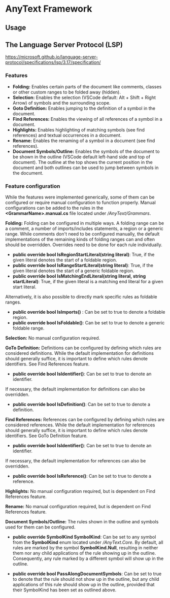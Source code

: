 # AnyText Framework



## Usage



## The Language Server Protocol (LSP)
https://microsoft.github.io/language-server-protocol/specifications/lsp/3.17/specification/


### Features

* **Folding:** Enables certain parts of the document like comments, classes or other custom 
ranges to be folded away (hidden).
* **Selection:** Enables the selection (VSCode default: Alt + Shift + Right Arrow) of symbols 
and the surrounding scope.
* **Goto Definition:** Enables jumping to the definition of a symbol in the document.
* **Find References:** Enables the viewing of all references of a symbol in a document.
* **Highlights:** Enables highlighting of matching symbols (see find references) and textual 
occurrences in a document.
* **Rename:** Enables the renaming of a symbol in a document (see find references).
* **Document Symbols/Outline:** Enables the symbols of the document to be shown in the outline 
(VSCode default left-hand side and top of document). The outline at the top shows the current 
position in the document and both outlines can be used to jump between symbols in the document.

### Feature configuration

While the features were implemented generically, some of them can be configured or require 
manual configuration to function properly. Manual configurations can be added to the rules 
in the **\<GrammarName\>.manual.cs** file located under */AnyText/Grammars*.

**Folding:** 
Folding can be configured in multiple ways. A folding range can be a comment, a number of 
imports/includes statements, a region or a generic range. While comments don't need to be 
configured manually, the default implementations of the remaining kinds of folding ranges 
can and often should be overridden. Overrides need to be done for each rule individually.

* **public override bool IsRegionStartLiteral(string literal)**: 
True, if the given literal denotes the start of a foldable region.
* **public override bool IsRangeStartLiteral(string literal)**: 
True, if the given literal denotes the start of a generic foldable region.
* **public override bool IsMatchingEndLiteral(string literal, string startLiteral)**: 
True, if the given literal is a matching end literal for a given start literal.

Alternatively, it is also possible to directly mark specific rules as foldable ranges.

* **public override bool IsImports()** : Can be set to true to denote a foldable region.
* **public override bool IsFoldable()**: Can be set to true to denote a generic foldable range.

**Selection:** No manual configuration required.

**GoTo Definition:** 
Definitions can be configured by defining which rules are considered definitions. 
While the default implementation for definitions should generally suffice, it is important
to define which rules denote identifiers. See Find References feature.

* **public override bool IsIdentifier()**: Can be set to true to denote an identifier.

If necessary, the default implementation for definitions can also be overridden.

* **public override bool IsDefinition()**: Can be set to true to denote a definition.

**Find References:** 
References can be configured by defining which rules are considered references. 
While the default implementation for references should generally suffice, it is important
to define which rules denote identifiers. See GoTo Definition feature.

* **public override bool IsIdentifier()**: Can be set to true to denote an identifier.

If necessary, the default implementation for references can also be overridden.

* **public override bool IsReference()**: Can be set to true to denote a reference.

**Highlights:** No manual configuration required, but is dependent on Find References feature.

**Rename:** No manual configuration required, but is dependent on Find References feature.

**Document Symbols/Outline:** 
The rules shown in the outline and symbols used for them can be configured. 

* **public override SymbolKind SymbolKind**: 
Can be set to any symbol from the **SymbolKind** enum located under */AnyText.Core*. 
By default, all rules are marked by the symbol **SymbolKind.Null**, resulting in neither 
them nor any child applications of the rule showing up in the outline. Consequently, any 
rule marked by a different symbol will show up in the outline.

* **public override bool PassAlongDocumentSymbols**: 
Can be set to true to denote that the rule should not show up in the outline, but any child 
applications of this rule should show up in the outline, provided that their SymbolKind has 
been set as outlined above.
